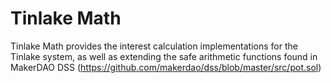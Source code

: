 # Tinlake Math 

Tinlake Math provides the interest calculation implementations for the Tinlake system, as well as extending the safe arithmetic functions found in MakerDAO DSS (https://github.com/makerdao/dss/blob/master/src/pot.sol)

